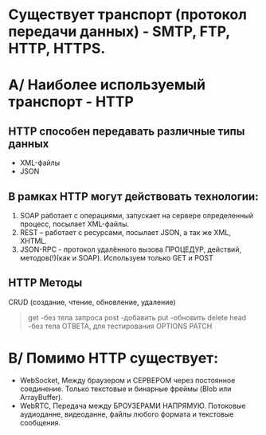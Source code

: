 # Существует транспорт (протокол передачи данных) -  SMTP, FTP, HTTP, HTTPS.

# A/ Наиболее используемый транспорт - HTTP

## HTTP способен передавать различные типы данных
- XML-файлы
- JSON

## В рамках HTTP могут действовать технологии:
1. SOAP работает с операциями, запускает на сервере определенный процесс, посылает XML-файлы.
2. REST – работает с ресурсами, посылает JSON, а так же XML, XHTML.
3. JSON-RPC - протокол удалённого вызова ПРОЦЕДУР, действий, методов(!)(как и SOAP). Используем только GET и POST

## HTTP Методы
CRUD (создание, чтение, обновление, удаление)
> get     -без тела запроса
> post    -добавить
> put     -обновить
> delete
> head    -без тела ОТВЕТА, для тестирования
> OPTIONS
> PATCH



# B/ Помимо HTTP существует:
- WebSocket, Между браузером и СЕРВЕРОМ через постоянное соединение. Только текстовые и бинарные фреймы (Blob или ArrayBuffer).
- WebRTC, Передача между БРОУЗЕРАМИ НАПРЯМУЮ. Потоковые аудиоданне, видеоданне, файлы любого формата и текстовые сообщения.





